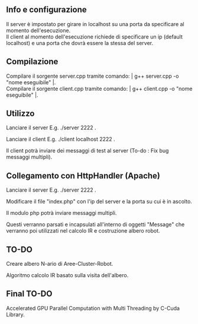 ## Info e configurazione

Il server è impostato per girare in localhost su una porta da specificare al momento dell'esecuzione. <br/>
Il client al momento dell'esecuzione richiede di specificare un ip (default localhost) e una porta che dovrà essere la stessa del server. <br/>

## Compilazione

Compilare il sorgente server.cpp tramite comando: | g++ server.cpp -o "nome eseguibile" |. <br/>
Compilare il sorgente client.cpp tramite comando: | g++ client.cpp -o "nome eseguibile" |. <br/>

## Utilizzo

Lanciare il server E.g. ./server 2222 . <br/>
 
Lanciare il client E.g. ./client localhost 2222 . <br/>


Il client potrà inviare dei messaggi di test al server (To-do : Fix bug messaggi multipli). <br/>


## Collegamento con HttpHandler (Apache)

Lanciare il server E.g. ./server 2222 . <br/>

Modificare il file "index.php" con l'ip del server e la porta su cui è in ascolto. <br/>

Il modulo php potrà inviare messaggi multipli. <br/>

Questi verranno parsati e incapsulati all'interno di oggetti "Message" che verranno poi utilizzati nel calcolo IR e costruzione albero robot. <br/>


## TO-DO

Creare albero N-ario di Aree-Cluster-Robot. <br/>

Algoritmo calcolo IR basato sulla visita dell'albero. <br/>


## Final TO-DO

Accelerated GPU Parallel Computation with Multi Threading by C-Cuda Library. <br/>

